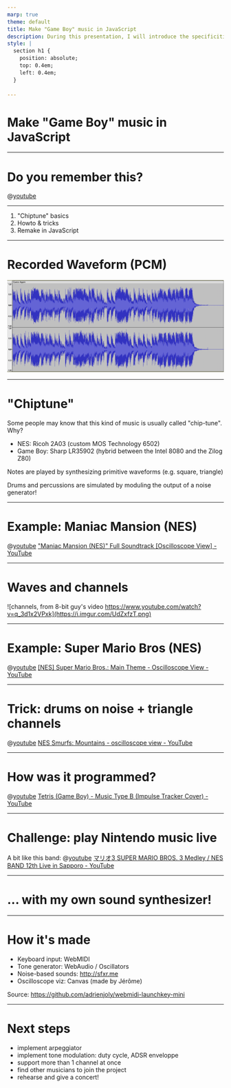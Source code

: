 ```yaml
---
marp: true
theme: default
title: Make "Game Boy" music in JavaScript
description: During this presentation, I will introduce the specificities of 8-bit / chiptune music made famous by vintage game consoles like the Game boy and Nintendo Entertainment System, and how I programed a browser-based MIDI synthesizer that emulates that sound for live performances.
style: |
  section h1 {
    position: absolute;
    top: 0.4em;
    left: 0.4em;
  }

---
```

# Make "Game Boy" music in JavaScript

<!-- title slide -- intro -->

<!-- slides for show&tell: https://docs.google.com/presentation/d/16dDLewssNXK05C56JqK6lySWxZ3wHvEqtOgcqQPt5w4/edit#slide=id.g5707f48d32_0_4 -->

---
# Do you remember this?

@[youtube](BQwohHgrk2s)

<!-- 
Recently, I felt nostalgic about games from the late 80's. And more specifically about the esthetics of the music from vintage consoles of the era, like the Nintendo Entertainment System and Game Boy.

I wondered what made that sound so unique and recognizable, even for people who have never played these consoles.

Today, I'm gonna share with you a few facts that I found fascinating, while going down the rabbit hole of vintage Nintendo music.
-->

---

1. "Chiptune" basics
2. Howto & tricks
3. Remake in JavaScript

---
# Recorded Waveform (PCM)

![bg contain](./assets/waveform.png)

---
# "Chiptune"

Some people may know that this kind of music is usually called "chip-tune". Why?

- NES: Ricoh 2A03 (custom MOS Technology 6502)
- Game Boy: Sharp LR35902 (hybrid between the Intel 8080 and the Zilog Z80)

Notes are played by synthesizing primitive waveforms (e.g. square, triangle)

Drums and percussions are simulated by moduling the output of a noise generator!

---
# Example: Maniac Mansion (NES)

@[youtube](hWAtoCEuwnY)
["Maniac Mansion (NES)" Full Soundtrack [Oscilloscope View] - YouTube](https://www.youtube.com/watch?v=hWAtoCEuwnY)

---
# Waves and channels

![channels, from 8-bit guy's video https://www.youtube.com/watch?v=q_3d1x2VPxk](https://i.imgur.com/UdZxfzT.png)

---
# Example: Super Mario Bros (NES)

@[youtube](OfrEoEQpPrI)
[[NES] Super Mario Bros.: Main Theme - Oscilloscope View - YouTube](https://www.youtube.com/watch?v=OfrEoEQpPrI)

---
# Trick: drums on noise + triangle channels

@[youtube](Wy1l5BAkSoc)
[NES Smurfs: Mountains - oscilloscope view - YouTube](https://www.youtube.com/watch?v=Wy1l5BAkSoc)

<!-- Also:
[NES Audio: Triangle Kick Drum - YouTube](https://www.youtube.com/watch?v=Jd6nyynuzio)

=> TODO: Try to give a live example by muting the noise and pulse channels.

-->

---
# How was it programmed?

@[youtube](GDP1kyoP8C4)
[Tetris (Game Boy) - Music Type B (Impulse Tracker Cover) - YouTube](https://www.youtube.com/watch?v=GDP1kyoP8C4)

---
# Challenge: play Nintendo music live

A bit like this band:
@[youtube](HNs7BVn_bOk)
[マリオ3 SUPER MARIO BROS. 3 Medley / NES BAND 12th Live in Sapporo - YouTube](https://www.youtube.com/watch?v=HNs7BVn_bOk)

---
# ... with my own sound synthesizer!

<!-- DEMO TIME: PLAY TETRIS -->

---
# How it's made

- Keyboard input: WebMIDI
- Tone generator: WebAudio / Oscillators
- Noise-based sounds: http://sfxr.me
- Oscilloscope viz: Canvas (made by Jérôme)

Source: https://github.com/adrienjoly/webmidi-launchkey-mini

---
# Next steps

- implement arpeggiator
- implement tone modulation: duty cycle, ADSR enveloppe
- support more than 1 channel at once
- find other musicians to join the project
- rehearse and give a concert!
